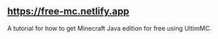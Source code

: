 ## https://free-mc.netlify.app
A tutorial for how to get Minecraft Java edition for free using UltimMC.
